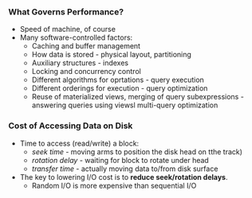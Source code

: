 ### What Governs Performance?
* Speed of machine, of course
* Many software-controlled factors:
	* Caching and buffer management
	* How data is stored - physical layout, partitioning
	* Auxiliary structures - indexes
	* Locking and concurrency control
	* Different algorithms for oprtations - query execution
	* Different orderings for execution - query optimization
	* Reuse of materialized views, merging of query subexpressions - answering queries using viewsl multi-query optimization

### Cost of Accessing Data on Disk
* Time to access (read/write) a block:
	* *seek time* - moving arms to position the disk head on tthe track)
	* *rotation delay* - waiting for block to rotate under head
	* *transfer time* - actually moving data to/from disk surface
* The key to lowering I/O cost is to **reduce seek/rotation delays**.
	* Random I/O is more expensive than sequential I/O